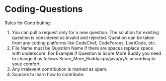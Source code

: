 # Coding-Questions
Rules for Contributing:

1) You can pull a request only for a new question. The solution for existing question is considered as invalid and rejected. Question can be taken from any coding platforms like CodeChef, CodeForces, LeetCode, etc.
2) File Name must be Question Name if there are spaces replace space with underscore. For Example if Question is Score More Buddy you need to change it as follows Score_More_Buddy.cpp/java/py/c according to youe comfort. 
3) Any irrelevent contribution is marked as spam.
4) Sources to learn how to contribute:
